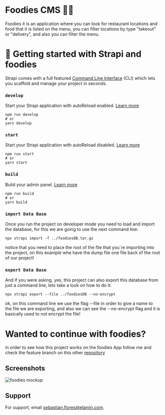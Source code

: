 
# Foodies CMS 🍔🍟

Foodies it is an application where you can look for restaurant locations and food that
it is listed on the menu, you can filter locations by type "takeout" or "delivery", and
also you can filter the menu.

# 🚀 Getting started with Strapi and foodies

Strapi comes with a full featured [Command Line Interface](https://docs.strapi.io/developer-docs/latest/developer-resources/cli/CLI.html) (CLI) which lets you scaffold and manage your project in seconds.

### `develop`

Start your Strapi application with autoReload enabled. [Learn more](https://docs.strapi.io/developer-docs/latest/developer-resources/cli/CLI.html#strapi-develop)

```
npm run develop
# or
yarn develop
```

### `start`

Start your Strapi application with autoReload disabled. [Learn more](https://docs.strapi.io/developer-docs/latest/developer-resources/cli/CLI.html#strapi-start)

```
npm run start
# or
yarn start
```

### `build`

Build your admin panel. [Learn more](https://docs.strapi.io/developer-docs/latest/developer-resources/cli/CLI.html#strapi-build)

```
npm run build
# or
yarn build
```

### `import Data Base`

Once you run the project on developer mode you need to load and import the database, for this
we are going to use the next command line:


```
npx strapi import -f ../foodiesDB.tar.gz 
```
notice that you need to place the root of the file that you´re importing into the project, on this example
whe have the dump file one file back of the root of our project!

### `export Data Base`
And if you were asking, yes, this project can also export this database from just a command line,
lets take a look on how to do it:

```
npx strapi export --file ../foodiesDB --no-encrypt 
```
ok, on this command line we use the flag --file in order to give a name to the file we are 
exporting, and also we can see the --no-encrypt flag and it is basically used to not encrypt the file!

# Wanted to continue with foodies?

in order to see how this project works on the foodies App follow me and check the feature branch on this 
other [repository](https://gitlab.com/elaniin2/elaniin-foodies-web2/-/tree/feature/dynamic-content)
## Screenshots

![foodies mockup](https://foodies-1spdz3nbb-elaniin-foodies-web.vercel.app/assets/mockup.4e13a76d.png)


## Support

For support, email sebastian.flores@elaniin.com.
